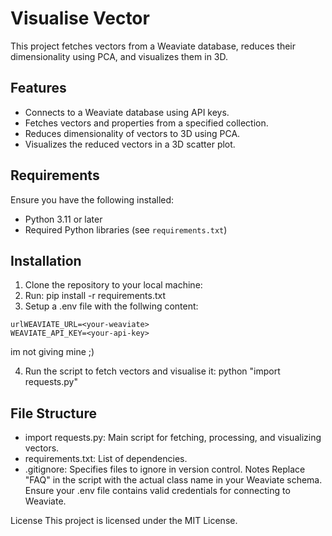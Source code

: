 # Visualise Vector

This project fetches vectors from a Weaviate database, reduces their dimensionality using PCA, and visualizes them in 3D.

## Features
- Connects to a Weaviate database using API keys.
- Fetches vectors and properties from a specified collection.
- Reduces dimensionality of vectors to 3D using PCA.
- Visualizes the reduced vectors in a 3D scatter plot.

## Requirements
Ensure you have the following installed:
- Python 3.11 or later
- Required Python libraries (see `requirements.txt`)

## Installation
1. Clone the repository to your local machine:
2. Run: pip install -r requirements.txt
3. Setup a .env file with the follwing content:
```
urlWEAVIATE_URL=<your-weaviate>
WEAVIATE_API_KEY=<your-api-key>
```
im not giving mine ;)

4. Run the script to fetch vectors and visualise it:
python "import requests.py"


## File Structure
- import requests.py: Main script for fetching, processing, and visualizing vectors.
- requirements.txt: List of dependencies.
- .gitignore: Specifies files to ignore in version control.
Notes
Replace "FAQ" in the script with the actual class name in your Weaviate schema.
Ensure your .env file contains valid credentials for connecting to Weaviate.



License
This project is licensed under the MIT License.